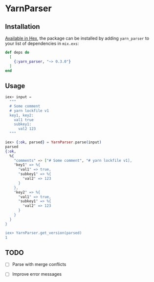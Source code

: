 # YarnParser

## Installation

[Available in Hex](https://hex.pm/packages/yarn_parser), the package can be installed
by adding `yarn_parser` to your list of dependencies in `mix.exs`:

```elixir
def deps do
  [
    {:yarn_parser, "~> 0.3.0"}
  ]
end
```

## Usage

```elixir
iex> input = 
  """
  # Some comment
  # yarn lockfile v1
  key1, key2:
    val1 true
    subkey1:
      val2 123
  """

iex> {:ok, parsed} = YarnParser.parse(input)
parsed
{:ok,
  %{
    "comments" => ["# Some comment", "# yarn lockfile v1],
    "key1" => %{
      "val1" => true,
      "subkey1" => %{
        "val2" => 123
      }
    },
    "key2" => %{
      "val1" => true,
      "subkey1" => %{
        "val2" => 123
      }
    }
  }
}

iex> YarnParser.get_version(parsed)
1
```

## TODO
- [ ] Parse with merge conflicts
- [ ] Improve error messages

